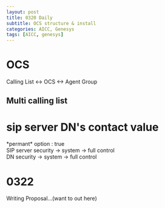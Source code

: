 ```yaml
---
layout: post
title: 0320 Daily
subtitle: OCS structure & install
categories: AICC, Genesys
tags: [AICC, genesys]
---
```

  
# OCS
Calling List <-> OCS <-> Agent Group  

## Multi calling list

# sip server DN's contact value  
\*permant\* option : true  
 SIP server security -> system -> full control  
 DN security -> system -> full control  
   
# 0322
Writing Proposal...(want to out here)